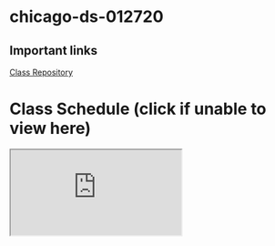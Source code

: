 # chicago-ds-012720

## Important links 


[Class Repository](https://github.com/learn-co-students/Chicago-ds-012720.git)

# Class Schedule (click if unable to view here)
<iframe src="https://calendar.google.com/calendar?cid=ZmxhdGlyb25zY2hvb2wuY29tXzcyMDY3Nm05NTd0cmczcDFtajE4cmlkMzhjQGdyb3VwLmNhbGVuZGFyLmdvb2dsZS5jb20"></iframe>
